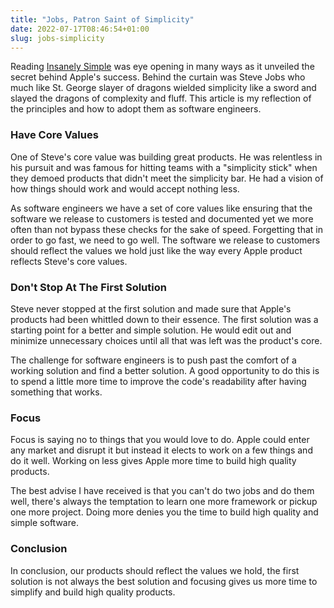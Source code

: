 ```yaml
---
title: "Jobs, Patron Saint of Simplicity"
date: 2022-07-17T08:46:54+01:00
slug: jobs-simplicity
---
```


Reading [Insanely Simple](https://www.amazon.co.uk/Insanely-Simple-Obsession-Drives-Success/dp/067092119X) was eye opening in many ways as it unveiled the secret behind Apple's success. Behind the curtain was Steve Jobs who much like St. George slayer of dragons wielded simplicity like a sword and slayed the dragons of complexity and fluff. This article is my reflection of the principles and how to adopt them as software engineers.

### Have Core Values

One of Steve's core value was building great products. He was relentless in his pursuit and was famous for hitting teams with a "simplicity stick" when they demoed products that didn't meet the simplicity bar. He had a vision of how things should work and would accept nothing less.

As software engineers we have a set of core values like ensuring that the software we release to customers is tested and documented yet we more often than not bypass these checks for the sake of speed. Forgetting that in order to go fast, we need to go well. The software we release to customers should reflect the values we hold just like the way every Apple product reflects Steve's core values.

### Don't Stop At The First Solution

Steve never stopped at the first solution and made sure that Apple's products had been whittled down to their essence. The first solution was a starting point for a better and simple solution. He would edit out and minimize unnecessary choices until all that was left was the product's core.

The challenge for software engineers is to push past the comfort of a working solution and find a better solution. A good opportunity to do this is to spend a little more time to improve the code's readability after having something that works.

### Focus

Focus is saying no to things that you would love to do. Apple could enter any market and disrupt it but instead it elects to work on a few things and do it well. Working on less gives Apple more time to build high quality products.

The best advise I have received is that you can't do two jobs and do them well, there's always the temptation to learn one more framework or pickup one more project. Doing more denies you the time to build high quality and simple software.

### Conclusion

In conclusion, our products should reflect the values we hold, the first solution is not always the best solution and focusing gives us more time to simplify and build high quality products.
